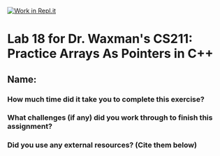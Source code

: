 [![Work in Repl.it](https://classroom.github.com/assets/work-in-replit-14baed9a392b3a25080506f3b7b6d57f295ec2978f6f33ec97e36a161684cbe9.svg)](https://classroom.github.com/online_ide?assignment_repo_id=4558818&assignment_repo_type=AssignmentRepo)
# Lab 18 for Dr. Waxman's CS211: Practice Arrays As Pointers in C++

## Name:  

### How much time did it take you to complete this exercise?
  
  
### What challenges (if any) did you work through to finish this assignment?


### Did you use any external resources? (Cite them below)
